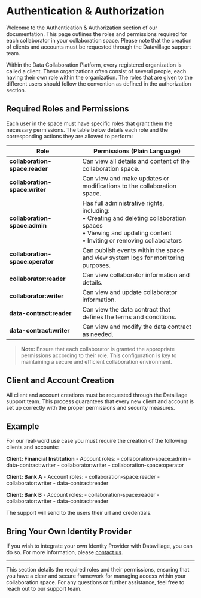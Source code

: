 # Authentication & Authorization

Welcome to the Authentication & Authorization section of our documentation. This page outlines the roles and permissions required for each collaborator in your collaboration space. Please note that the creation of clients and accounts must be requested through the Datavillage support team.

Within the Data Collaboration Platform, every registered organization is called a client. These organizations often consist of several people, each having their own role within the organization. The roles that are given to the different users should follow the convention as defined in the authorization section.

## Required Roles and Permissions

Each user in the space must have specific roles that grant them the necessary permissions. The table below details each role and the corresponding actions they are allowed to perform:

| Role                             | Permissions (Plain Language)                                                                                                                                                  |
| -------------------------------- | ----------------------------------------------------------------------------------------------------------------------------------------------------------------------------- |
| **collaboration-space:reader**   | Can view all details and content of the collaboration space.                                                                                                                  |
| **collaboration-space:writer**   | Can view and make updates or modifications to the collaboration space.                                                                                                        |
| **collaboration-space:admin**    | Has full administrative rights, including: <br />• Creating and deleting collaboration spaces <br />• Viewing and updating content <br />• Inviting or removing collaborators |
| **collaboration-space:operator** | Can publish events within the space and view system logs for monitoring purposes.                                                                                             |
| **collaborator:reader**          | Can view collaborator information and details.                                                                                                                                |
| **collaborator:writer**          | Can view and update collaborator information.                                                                                                                                 |
| **data-contract:reader**         | Can view the data contract that defines the terms and conditions.                                                                                                             |
| **data-contract:writer**         | Can view and modify the data contract as needed.                                                                                                                              |

> **Note:** Ensure that each collaborator is granted the appropriate permissions according to their role. This configuration is key to maintaining a secure and efficient collaboration environment.

## Client and Account Creation

All client and account creations must be requested through the Dataillage support team. This process guarantees that every new client and account is set up correctly with the proper permissions and security measures.

## Example

For our real-word use case you must require the creation of the following clients and accounts:

**Client: Financial Institution** - Account roles: - collaboration-space:admin - data-contract:writer - collaborator:writer - collaboration-space:operator

**Client: Bank A** - Account roles: - collaboration-space:reader - collaborator:writer - data-contract:reader

**Client: Bank B** - Account roles: - collaboration-space:reader - collaborator:writer - data-contract:reader

The support will send to the users their url and credentials.

## Bring Your Own Identity Provider

If you wish to integrate your own Identity Provider with Datavillage, you can do so. For more information, please [contact us](mailto:support@datavillage.com).

---

This section details the required roles and their permissions, ensuring that you have a clear and secure framework for managing access within your collaboration space. For any questions or further assistance, feel free to reach out to our support team.

